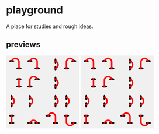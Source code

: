 # playground
A place for studies and rough ideas.  
## previews  
<!-- <img src="https://github.com/melissa-rodriguez/playground/20230924_LinesInHoles/outputs/01.png" height="100" width="100" > -->
[<img src="20230924_LinesInHoles/outputs/01.png" height = "200" width = "200" >](20230924_LinesInHoles) [<img src="20230924_LinesInHoles/outputs/01.png" height = "200" width = "200" >](20230924_LinesInHoles)
